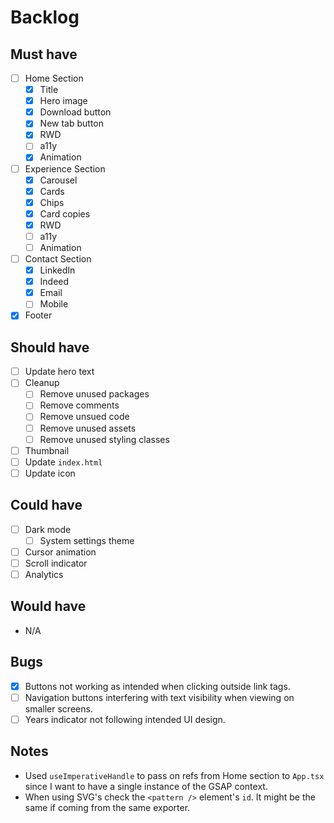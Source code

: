 # Backlog

## Must have

- [ ] Home Section
  - [x] Title
  - [x] Hero image
  - [x] Download button
  - [x] New tab button
  - [x] RWD
  - [ ] a11y
  - [x] Animation
- [ ] Experience Section
  - [x] Carousel
  - [x] Cards
  - [x] Chips
  - [x] Card copies
  - [x] RWD
  - [ ] a11y
  - [ ] Animation
- [ ] Contact Section
  - [x] LinkedIn
  - [x] Indeed
  - [x] Email
  - [ ] Mobile
- [x] Footer

## Should have

- [ ] Update hero text
- [ ] Cleanup
  - [ ] Remove unused packages
  - [ ] Remove comments
  - [ ] Remove unsued code
  - [ ] Remove unused assets
  - [ ] Remove unused styling classes
- [ ] Thumbnail
- [ ] Update `index.html`
- [ ] Update icon

## Could have

- [ ] Dark mode
  - [ ] System settings theme
- [ ] Cursor animation
- [ ] Scroll indicator
- [ ] Analytics

## Would have

- N/A

## Bugs

- [x] Buttons not working as intended when clicking outside link tags.
- [ ] Navigation buttons interfering with text visibility when viewing on smaller screens.
- [ ] Years indicator not following intended UI design.

## Notes

- Used `useImperativeHandle` to pass on refs from Home section to `App.tsx` since I want to have a single instance of the GSAP context.
- When using SVG's check the `<pattern />` element's `id`. It might be the same if coming from the same exporter.
